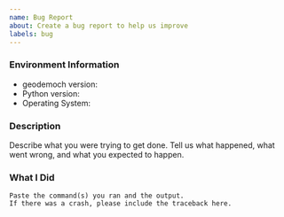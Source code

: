 ```yaml
---
name: Bug Report
about: Create a bug report to help us improve
labels: bug
---
```


<!-- Please search existing issues to avoid creating duplicates. -->

### Environment Information

-   geodemoch version:
-   Python version:
-   Operating System:

### Description

Describe what you were trying to get done.
Tell us what happened, what went wrong, and what you expected to happen.

### What I Did

```
Paste the command(s) you ran and the output.
If there was a crash, please include the traceback here.
```
